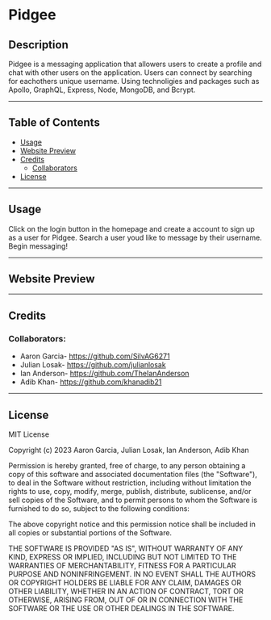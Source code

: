 # Pidgee

## **Description**
Pidgee is a messaging application that allowers users to create a profile and chat with other users on the application. Users can connect by searching for eachothers unique username. Using technoligies and packages such as Apollo, GraphQL, Express, Node, MongoDB, and Bcrypt.


- - - -
## **Table of Contents**
- [Usage](#usage)
- [Website Preview](#website-preview)
- [Credits](#credits)
    - [Collaborators](#collaborators)
- [License](#license)
- - - -
## **Usage**
Click on the login button in the homepage and create a account to sign up as a user for Pidgee. Search a user youd like to message by their username. Begin messaging!
 

- - - -
## **Website Preview**


- - - - 
## **Credits**

### **Collaborators:**  
- Aaron Garcia- https://github.com/SilvAG6271
- Julian Losak- https://github.com/julianlosak 
- Ian Anderson- https://github.com/TheIanAnderson
- Adib Khan- https://github.com/khanadib21

- - - - 
## **License**
MIT License

Copyright (c) 2023 Aaron Garcia, Julian Losak, Ian Anderson, Adib Khan

Permission is hereby granted, free of charge, to any person obtaining a copy
of this software and associated documentation files (the "Software"), to deal
in the Software without restriction, including without limitation the rights
to use, copy, modify, merge, publish, distribute, sublicense, and/or sell
copies of the Software, and to permit persons to whom the Software is
furnished to do so, subject to the following conditions:

The above copyright notice and this permission notice shall be included in all
copies or substantial portions of the Software.

THE SOFTWARE IS PROVIDED "AS IS", WITHOUT WARRANTY OF ANY KIND, EXPRESS OR
IMPLIED, INCLUDING BUT NOT LIMITED TO THE WARRANTIES OF MERCHANTABILITY,
FITNESS FOR A PARTICULAR PURPOSE AND NONINFRINGEMENT. IN NO EVENT SHALL THE
AUTHORS OR COPYRIGHT HOLDERS BE LIABLE FOR ANY CLAIM, DAMAGES OR OTHER
LIABILITY, WHETHER IN AN ACTION OF CONTRACT, TORT OR OTHERWISE, ARISING FROM,
OUT OF OR IN CONNECTION WITH THE SOFTWARE OR THE USE OR OTHER DEALINGS IN THE
SOFTWARE.